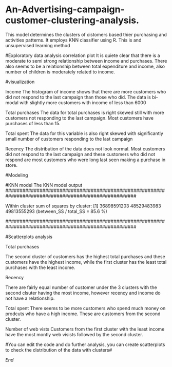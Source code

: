 # An-Advertising-campaign-customer-clustering-analysis.

This model determines the clusters of cistomers based thier purchasing and activities patterns.
It employs KNN classifier using R. This is and unsupervised learning method 

#Exploratory data analysis
 correlation plot
 It is quiete clear that there is a moderate to semi strong relationship between income and purchases.
 There also seems to be a relationship between total expenditure and income, also number of children is moderately related to income.
 
 #visualization
 
 Income
 The histogram of income shows that there are more customers who did not respond to the last campaign than those who did.
 The data is bi-modal with slightly more customers with income of less than 6000
 
 Total purchases
 The data for total purchases is right skewed still with more customers not responding to the last campaign.
 Most customers have purchases of less than 15.
 
 Total spent
 The data for this variable is also right skewed with significantly small number of customers responding to the last campaign
 
 Recency
 The distribution of the data does not look normal.
 Most customers did not respond to the last campaign and these customers who did not respond are most customers who were long last seen making a purchase in store.
 
 #Modeling
 
 #KNN model
 The KNN model output
  ######################################################################################################
  
 Within cluster sum of squares by cluster:
[1] 36898591203   48529483983   49813555293
     (between_SS / total_SS =  85.6 %)
 
 ######################################################################################################
 
 #Scatterplots analysis
 
 Total purchases
 
 The second cluster of customers has the highest total purchases and these customers have the highest income, while the first cluster has the least total purchases with the least income.
 
 Recency
 
 There are fairly equal number of customer under the 3 clusters with the second clsuter having the most income, however recency and income do not have a relationship.
 
 Total spent
 There seems to be more customers who spend much money on prodcuts who have a high income. These are customers from the second cluster.
 
 Number of web vists
 Customers from the first cluster with the least income have the most montly web visists followed by the second cluster.
 
 #You can edit the code and do further analysis, you can create scatterplots to check the distribution of the data with clusters#
 
 *End*
